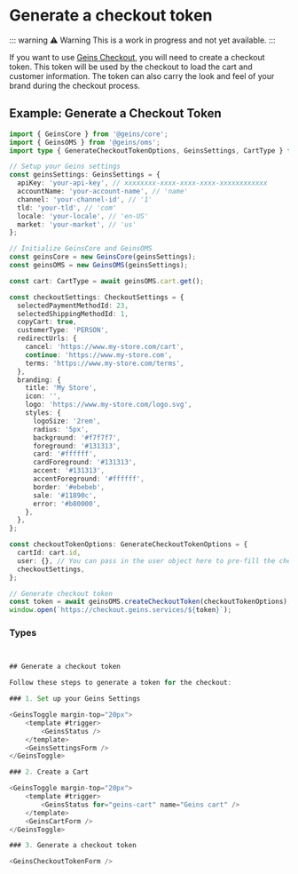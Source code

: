 # Generate a checkout token

::: warning :warning: Warning
This is a work in progress and not yet available.
:::

If you want to use [Geins Checkout](https://github.com/geins-io/geins-checkout), you will need to create a checkout token. This token will be used by the checkout to load the cart and customer information. The token can also carry the look and feel of your brand during the checkout process.

## Example: Generate a Checkout Token

```typescript
import { GeinsCore } from '@geins/core';
import { GeinsOMS } from '@geins/oms';
import type { GenerateCheckoutTokenOptions, GeinsSettings, CartType } from '@geins/types';

// Setup your Geins settings
const geinsSettings: GeinsSettings = {
  apiKey: 'your-api-key', // xxxxxxxx-xxxx-xxxx-xxxx-xxxxxxxxxxxx
  accountName: 'your-account-name', // 'name'
  channel: 'your-channel-id', // '1'
  tld: 'your-tld', // 'com'
  locale: 'your-locale', // 'en-US'
  market: 'your-market', // 'us'
};

// Initialize GeinsCore and GeinsOMS
const geinsCore = new GeinsCore(geinsSettings);
const geinsOMS = new GeinsOMS(geinsSettings);

const cart: CartType = await geinsOMS.cart.get();

const checkoutSettings: CheckoutSettings = {
  selectedPaymentMethodId: 23,
  selectedShippingMethodId: 1,
  copyCart: true,
  customerType: 'PERSON',
  redirectUrls: {
    cancel: 'https://www.my-store.com/cart',
    continue: 'https://www.my-store.com',
    terms: 'https://www.my-store.com/terms',
  },
  branding: {
    title: 'My Store',
    icon: '',
    logo: 'https://www.my-store.com/logo.svg',
    styles: {
      logoSize: '2rem',
      radius: '5px',
      background: '#f7f7f7',
      foreground: '#131313',
      card: '#ffffff',
      cardForeground: '#131313',
      accent: '#131313',
      accentForeground: '#ffffff',
      border: '#ebebeb',
      sale: '#11890c',
      error: '#b80000',
    },
  },
};

const checkoutTokenOptions: GenerateCheckoutTokenOptions = {
  cartId: cart.id,
  user: {}, // You can pass in the user object here to pre-fill the checkout
  checkoutSettings,
};

// Generate checkout token
const token = await geinsOMS.createCheckoutToken(checkoutTokenOptions);
window.open(`https://checkout.geins.services/${token}`);
```

### Types

```typescript


## Generate a checkout token

Follow these steps to generate a token for the checkout:

### 1. Set up your Geins Settings

<GeinsToggle margin-top="20px">
    <template #trigger>
        <GeinsStatus />
    </template>
    <GeinsSettingsForm />
</GeinsToggle>

### 2. Create a Cart

<GeinsToggle margin-top="20px">
    <template #trigger>
        <GeinsStatus for="geins-cart" name="Geins cart" />
    </template>
    <GeinsCartForm />
</GeinsToggle>

### 3. Generate a checkout token

<GeinsCheckoutTokenForm />
```
